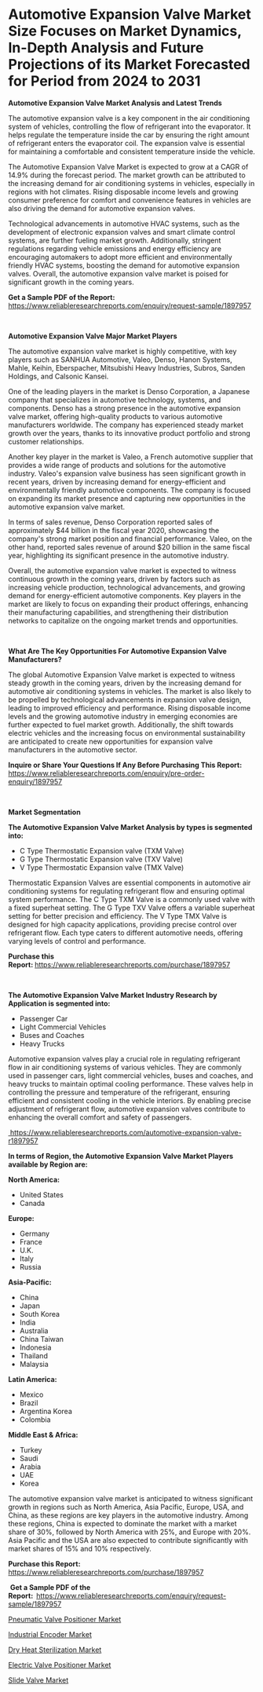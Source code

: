 <p><h1>Automotive Expansion Valve Market Size Focuses on Market Dynamics, In-Depth Analysis and Future Projections of its Market Forecasted for Period from 2024 to 2031</h1></p><p><strong>Automotive Expansion Valve Market Analysis and Latest Trends</strong></p>
<p><p>The automotive expansion valve is a key component in the air conditioning system of vehicles, controlling the flow of refrigerant into the evaporator. It helps regulate the temperature inside the car by ensuring the right amount of refrigerant enters the evaporator coil. The expansion valve is essential for maintaining a comfortable and consistent temperature inside the vehicle.</p><p>The Automotive Expansion Valve Market is expected to grow at a CAGR of 14.9% during the forecast period. The market growth can be attributed to the increasing demand for air conditioning systems in vehicles, especially in regions with hot climates. Rising disposable income levels and growing consumer preference for comfort and convenience features in vehicles are also driving the demand for automotive expansion valves.</p><p>Technological advancements in automotive HVAC systems, such as the development of electronic expansion valves and smart climate control systems, are further fueling market growth. Additionally, stringent regulations regarding vehicle emissions and energy efficiency are encouraging automakers to adopt more efficient and environmentally friendly HVAC systems, boosting the demand for automotive expansion valves. Overall, the automotive expansion valve market is poised for significant growth in the coming years.</p></p>
<p><strong>Get a Sample PDF of the Report:&nbsp;</strong> <a href="https://www.reliableresearchreports.com/enquiry/request-sample/1897957">https://www.reliableresearchreports.com/enquiry/request-sample/1897957</a></p>
<p>&nbsp;</p>
<p><strong>Automotive Expansion Valve Major Market Players</strong></p>
<p><p>The automotive expansion valve market is highly competitive, with key players such as SANHUA Automotive, Valeo, Denso, Hanon Systems, Mahle, Keihin, Eberspacher, Mitsubishi Heavy Industries, Subros, Sanden Holdings, and Calsonic Kansei. </p><p>One of the leading players in the market is Denso Corporation, a Japanese company that specializes in automotive technology, systems, and components. Denso has a strong presence in the automotive expansion valve market, offering high-quality products to various automotive manufacturers worldwide. The company has experienced steady market growth over the years, thanks to its innovative product portfolio and strong customer relationships.</p><p>Another key player in the market is Valeo, a French automotive supplier that provides a wide range of products and solutions for the automotive industry. Valeo's expansion valve business has seen significant growth in recent years, driven by increasing demand for energy-efficient and environmentally friendly automotive components. The company is focused on expanding its market presence and capturing new opportunities in the automotive expansion valve market.</p><p>In terms of sales revenue, Denso Corporation reported sales of approximately $44 billion in the fiscal year 2020, showcasing the company's strong market position and financial performance. Valeo, on the other hand, reported sales revenue of around $20 billion in the same fiscal year, highlighting its significant presence in the automotive industry.</p><p>Overall, the automotive expansion valve market is expected to witness continuous growth in the coming years, driven by factors such as increasing vehicle production, technological advancements, and growing demand for energy-efficient automotive components. Key players in the market are likely to focus on expanding their product offerings, enhancing their manufacturing capabilities, and strengthening their distribution networks to capitalize on the ongoing market trends and opportunities.</p></p>
<p>&nbsp;</p>
<p><strong>What Are The Key Opportunities For Automotive Expansion Valve Manufacturers?</strong></p>
<p><p>The global Automotive Expansion Valve market is expected to witness steady growth in the coming years, driven by the increasing demand for automotive air conditioning systems in vehicles. The market is also likely to be propelled by technological advancements in expansion valve design, leading to improved efficiency and performance. Rising disposable income levels and the growing automotive industry in emerging economies are further expected to fuel market growth. Additionally, the shift towards electric vehicles and the increasing focus on environmental sustainability are anticipated to create new opportunities for expansion valve manufacturers in the automotive sector.</p></p>
<p><strong>Inquire or Share Your Questions If Any Before Purchasing This Report:</strong> <a href="https://www.reliableresearchreports.com/enquiry/pre-order-enquiry/1897957">https://www.reliableresearchreports.com/enquiry/pre-order-enquiry/1897957</a></p>
<p>&nbsp;</p>
<p><strong>Market Segmentation</strong></p>
<p><strong>The Automotive Expansion Valve Market Analysis by types is segmented into:</strong></p>
<p><ul><li>C Type Thermostatic Expansion valve (TXM Valve)</li><li>G Type Thermostatic Expansion valve (TXV Valve)</li><li>V Type Thermostatic Expansion valve (TMX Valve)</li></ul></p>
<p><p>Thermostatic Expansion Valves are essential components in automotive air conditioning systems for regulating refrigerant flow and ensuring optimal system performance. The C Type TXM Valve is a commonly used valve with a fixed superheat setting. The G Type TXV Valve offers a variable superheat setting for better precision and efficiency. The V Type TMX Valve is designed for high capacity applications, providing precise control over refrigerant flow. Each type caters to different automotive needs, offering varying levels of control and performance.</p></p>
<p><strong>Purchase this Report:&nbsp;</strong><a href="https://www.reliableresearchreports.com/purchase/1897957">https://www.reliableresearchreports.com/purchase/1897957</a></p>
<p>&nbsp;</p>
<p><strong>The Automotive Expansion Valve Market Industry Research by Application is segmented into:</strong></p>
<p><ul><li>Passenger Car</li><li>Light Commercial Vehicles</li><li>Buses and Coaches</li><li>Heavy Trucks</li></ul></p>
<p><p>Automotive expansion valves play a crucial role in regulating refrigerant flow in air conditioning systems of various vehicles. They are commonly used in passenger cars, light commercial vehicles, buses and coaches, and heavy trucks to maintain optimal cooling performance. These valves help in controlling the pressure and temperature of the refrigerant, ensuring efficient and consistent cooling in the vehicle interiors. By enabling precise adjustment of refrigerant flow, automotive expansion valves contribute to enhancing the overall comfort and safety of passengers.</p></p>
<p><a href="https://www.reliableresearchreports.com/automotive-expansion-valve-r1897957">&nbsp;https://www.reliableresearchreports.com/automotive-expansion-valve-r1897957</a></p>
<p><strong>In terms of Region, the Automotive Expansion Valve Market Players available by Region are:</strong></p>
<p>
    <p> <strong> North America: </strong>
        <ul>
            <li>United States</li>
            <li>Canada</li>
        </ul>
        </p> 
    <p> <strong> Europe: </strong>
        <ul>
            <li>Germany</li>
            <li>France</li>
            <li>U.K.</li>
            <li>Italy</li>
            <li>Russia</li>
        </ul>
        </p> 
    <p> <strong> Asia-Pacific: </strong>
        <ul>
            <li>China</li>
            <li>Japan</li>
            <li>South Korea</li>
            <li>India</li>
            <li>Australia</li>
            <li>China Taiwan</li>
            <li>Indonesia</li>
            <li>Thailand</li>
            <li>Malaysia</li>
        </ul>
        </p> 
    <p> <strong> Latin America: </strong>
        <ul>
            <li>Mexico</li>
            <li>Brazil</li>
            <li>Argentina Korea</li>
            <li>Colombia</li>
        </ul>
        </p> 
    <p> <strong> Middle East & Africa: </strong>
        <ul>
            <li>Turkey</li>
            <li>Saudi</li>
            <li>Arabia</li>
            <li>UAE</li>
            <li>Korea</li>
        </ul>
    </p>
    </p>
<p><p>The automotive expansion valve market is anticipated to witness significant growth in regions such as North America, Asia Pacific, Europe, USA, and China, as these regions are key players in the automotive industry. Among these regions, China is expected to dominate the market with a market share of 30%, followed by North America with 25%, and Europe with 20%. Asia Pacific and the USA are also expected to contribute significantly with market shares of 15% and 10% respectively.</p></p>
<p><strong>Purchase this Report: </strong><a href="https://www.reliableresearchreports.com/purchase/1897957">https://www.reliableresearchreports.com/purchase/1897957</a></p>
<p>&nbsp;<strong>Get a Sample PDF of the Report:&nbsp;&nbsp;</strong><a href="https://www.reliableresearchreports.com/enquiry/request-sample/1897957">https://www.reliableresearchreports.com/enquiry/request-sample/1897957</a></p>
<p><strong></strong></p>
<p><p><a href="https://github.com/NorbertYates/Market-Research-Report-List-6/blob/main/pneumatic-valve-positioner-market.md">Pneumatic Valve Positioner Market</a></p><p><a href="https://github.com/susanjprice2023/Market-Research-Report-List-2/blob/main/industrial-encoder-market.md">Industrial Encoder Market</a></p><p><a href="https://github.com/globismark/Market-Research-Report-List-4/blob/main/dry-heat-sterilization-market.md">Dry Heat Sterilization Market</a></p><p><a href="https://github.com/mdinislamsheik/Market-Research-Report-List-1/blob/main/electric-valve-positioner-market.md">Electric Valve Positioner Market</a></p><p><a href="https://github.com/prosalinda88/Market-Research-Report-List-5/blob/main/slide-valve-market.md">Slide Valve Market</a></p></p>